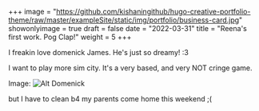 +++
image = "https://github.com/kishaningithub/hugo-creative-portfolio-theme/raw/master/exampleSite/static/img/portfolio/business-card.jpg"
showonlyimage = true
draft = false
date = "2022-03-31"
title = "Reena's first work. Pog Clap!"
weight = 5
+++

I freakin love domenick James. He's just so dreamy! :3

<!--more-->

I want to play more sim city. It's a very based, and very NOT cringe game. 

Image: ![Alt Domenick](https://github.com/kishaningithub/hugo-creative-portfolio-theme/raw/master/exampleSite/static/img/portfolio/business-card.jpg)

but I have to clean b4 my parents come home this weekend ;(

